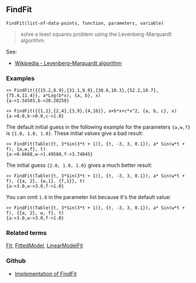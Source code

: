## FindFit  

```
FindFit(list-of-data-points, function, parameters, variable)
```
 
> solve a least squares problem using the Levenberg-Marquardt algorithm.
   
See:  
* [Wikipedia - Levenberg–Marquardt algorithm](https://en.wikipedia.org/wiki/Levenberg%E2%80%93Marquardt_algorithm) 
 
### Examples

```
>> FindFit({{15.2,8.9},{31.1,9.9},{38.6,10.3},{52.2,10.7},{75.4,11.4}}, a*Log(b*x), {a, b}, x)
{a->1.54503,b->20.28258}

>> FindFit({{1,1},{2,4},{3,9},{4,16}}, a+b*x+c*x^2, {a, b, c}, x)
{a->0.0,b->0.0,c->1.0}
```

The default initial guess in the following example for the parameters `{a,w,f}` is `{1.0, 1.0, 1.0}`.
These initial values give a bad result:

```
>> FindFit(Table({t, 3*Sin(3*t + 1)}, {t, -3, 3, 0.1}), a* Sin(w*t + f), {a,w,f}, t)
{a->0.6688,w->1.49588,f->3.74845}
```

The initial guess `{2.0, 1.0, 1.0}` gives a much better result:

```
>> FindFit(Table({t, 3*Sin(3*t + 1)}, {t, -3, 3, 0.1}), a* Sin(w*t + f), {{a, 2}, {w,1}, {f,1}}, t)
{a->3.0,w->3.0,f->1.0}
```

You can omit `1.0` in the parameter list because it's the default value:

```
>> FindFit(Table({t, 3*Sin(3*t + 1)}, {t, -3, 3, 0.1}), a* Sin(w*t + f), {{a, 2}, w, f}, t) 
{a->3.0,w->3.0,f->1.0}
```

### Related terms 
[Fit](Fit.md), [FittedModel](FittedModel.md), [LinearModelFit](LinearModelFit.md) 

### Github

* [Implementation of FindFit](https://github.com/axkr/symja_android_library/blob/master/symja_android_library/matheclipse-core/src/main/java/org/matheclipse/core/builtin/CurveFitterFunctions.java#L91) 
